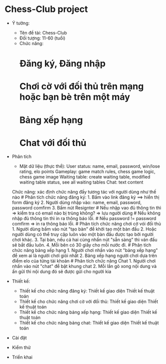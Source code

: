 # Chess-Club project
- Ý tưởng:
    + Tên đề tài: Chess-Club
    + Đối tượng: 11-60 (tuổi)
    + Chức năng: 
        # Đăng ký, Đăng nhập
        # Chơi cờ với đối thủ trên mạng hoặc bạn bè trên một máy
        # Bảng xếp hạng
        # Chat với đối thủ
- Phân tích
    + Mặt dữ liệu (thực thể):
        User status: name, email, password, win/lose rating, elo points
        Gameplay: game match rules, chess game logic, chess game image
        Waiting table: create waiting table, modified waiting table status, see all waiting tables
        Chat: text content

    Chức năng: xác định chức năng đấy tương tác với người dùng như thế nào
        # Phân tích chức năng đăng ký:
            1. Bấm vào link đăng ký ==> hiển thị form đăng ký
            2. Người dùng nhập vào: name, email, password, password comfirm
            3. Bấm nút Resignter
                # Nếu nhập vao đủ thông tin thì => kiểm tra có email nào bị trùng không?
                    => lưu người dùng
                # Nếu không nhập đủ thông tin thì in ra thông báo lỗi.
                # Nếu password != password comfirm => in ra thông báo lỗi.
        # Phân tích chức năng chơi cờ vói đối thủ
            1. Người dùng bấm vào nút "tạo bàn" để khởi tạo một bàn đấu
            2. Hoặc người dùng có thể truy cập luôn vào một bàn đấu được tạo bởi người chơi khác.
            3. Tại bàn, nếu cả hai cùng nhấn nút "sẵn sàng" thì ván đấu sẽ bắt đầu luôn.
            4. Mỗi bên có 30 giây cho mỗi nước đi.
        # Phân tích chức năng bảng xếp hạng
            1. Người chơi nhấn vào nút "bảng xếp hạng" để xem ai là người chơi giỏi nhất
            2. Bảng xếp hạng người chơi dựa trên điểm elo của từng tài khoản
        # Phân tích chức năng Chat
            1. Người chơi nhấn vào nút "chat" để bật khung chat
            2. Mỗi lần gõ xong nội dung và ấn gửi thì nội dung đó sẽ được gửi cho người kia

- Thiết kế: 
    + Thiết kế cho chức năng đăng ký:
        Thiết kế giao diện
        Thiết kế thuật toán
    + Thiết kế cho chức năng chơi cờ với đối thủ:
        Thiết kế giao diện
        Thiết kế thuật toán
    + Thiết kế cho chức năng bảng xếp hạng:
        Thiết kế giao diện
        Thiết kế thuật toán
    + Thiết kế cho chức năng bảng chat:
        Thiết kế giao diện
        Thiết kế thuật toán
- Cài đặt

- Kiểm thử

- Triển khai